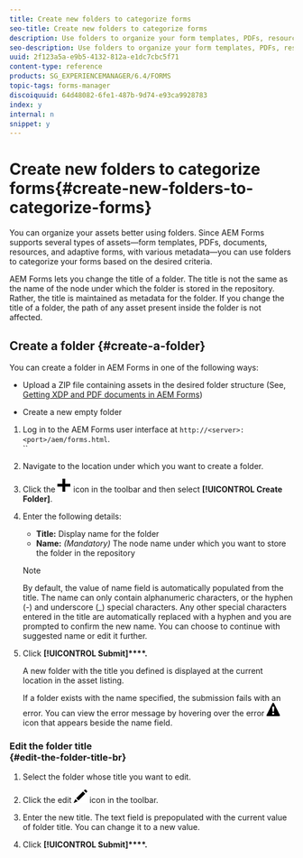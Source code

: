 ```yaml
---
title: Create new folders to categorize forms
seo-title: Create new folders to categorize forms
description: Use folders to organize your form templates, PDFs, resources, and adaptive forms.
seo-description: Use folders to organize your form templates, PDFs, resources, and adaptive forms.
uuid: 2f123a5a-e9b5-4132-812a-e1dc7cbc5f71
content-type: reference
products: SG_EXPERIENCEMANAGER/6.4/FORMS
topic-tags: forms-manager
discoiquuid: 64d48082-6fe1-487b-9d74-e93ca9928783
index: y
internal: n
snippet: y
---
```


# Create new folders to categorize forms{#create-new-folders-to-categorize-forms}

<!--
Comment Type: remark
Last Modified By: (svashish)
Last Modified Date: 2017-11-30T06:07:06.869-0500
<p><strong>General writing guidelines</strong></p>
<ul>
<li>Do not use the gerund form while writing article headings. For example, <em>"Create forms"</em> and not "Creating forms".</li>
<li>Section headings (H2 headings) in the gerund form are generally OK.<br /> </li>
<li>Use the second person to document features. Do not use the first person.</li>
<li>Do not include inline links. They distract readers from the task at hand. Include the "Recommended reads" towards the end of the article as a <strong>See also</strong> section.<br /> </li>
<li>Ensure that all dialog boxes have captions. This is required for accessibility purposes.</li>
<li>"Click the icon" instead of "Click on the icon"...</li>
</ul>
-->

You can organize your assets better using folders. Since AEM Forms supports several types of assets—form templates, PDFs, documents, resources, and adaptive forms, with various metadata—you can use folders to categorize your forms based on the desired criteria.

AEM Forms lets you change the title of a folder. The title is not the same as the name of the node under which the folder is stored in the repository. Rather, the title is maintained as metadata for the folder. If you change the title of a folder, the path of any asset present inside the folder is not affected.

## Create a folder {#create-a-folder}

<!--
Comment Type: remark
Last Modified By: (svashish)
Last Modified Date: 2017-11-30T06:07:06.916-0500
<p>Please add the article explaining how to upload the ZIP file to the See Also section below.<br /> </p>
-->

You can create a folder in AEM Forms in one of the following ways:

* Upload a ZIP file containing assets in the desired folder structure (See, [Getting XDP and PDF documents in AEM Forms](../../forms/using/get-xdp-pdf-documents-aem.md))  

* Create a new empty folder

1. Log in to the AEM Forms user interface at `http://<server>:<port>/aem/forms.html`.  
   ``
1. Navigate to the location under which you want to create a folder.  

1. Click the ![](assets/aem6forms_add.png) icon in the toolbar and then select **[!UICONTROL Create Folder]**.  

1. Enter the following details:

    * **Title:** Display name for the folder 
    * **Name:** *(Mandatory)* The node name under which you want to store the folder in the repository

   >[!NOTE]
   >
   >By default, the value of name field is automatically populated from the title. The name can only contain alphanumeric characters, or the hyphen (-) and underscore (_) special characters. Any other special characters entered in the title are automatically replaced with a hyphen and you are prompted to confirm the new name. You can choose to continue with suggested name or edit it further.

1. Click **[!UICONTROL Submit]****.**

   A new folder with the title you defined is displayed at the current location in the asset listing.

   If a folder exists with the name specified, the submission fails with an error. You can view the error message by hovering over the error ![](assets/aem6forms_error_alert.png) icon that appears beside the name field.

### Edit the folder title <br> {#edit-the-folder-title-br}

1. Select the folder whose title you want to edit.
1. Click the edit ![](assets/aem6forms_edit.png) icon in the toolbar.  

1. Enter the new title. The text field is prepopulated with the current value of folder title. You can change it to a new value.  

1. Click **[!UICONTROL Submit]****.**

<!--
<related-links>
<a href="../../forms/using/manage-form-metadata.md">Manage form metadata</a>
<a href="../../forms/using/get-xdp-pdf-documents-aem.md">Getting XDP and PDF documents in AEM Forms</a>
</related-links>
-->

